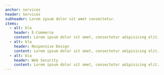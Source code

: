 ```yaml
---
anchor: services
header: Services
subheader: Lorem ipsum dolor sit amet consectetur.
items:
  - alt: bla
    header: E-Commerce
    content: Lorem ipsum dolor sit amet, consectetur adipisicing elit. Minima maxime quam architecto quo inventore harum ex magni, dicta impedit
  - alt: bla
    header: Responsive Design
    content: Lorem ipsum dolor sit amet, consectetur adipisicing elit. Minima maxime quam architecto quo inventore harum ex magni, dicta impedit.
  - alt: bla
    header: Web Security
    content: Lorem ipsum dolor sit amet, consectetur adipisicing elit. Minima maxime quam architecto quo inventore harum ex magni, dicta impedit
---
```

